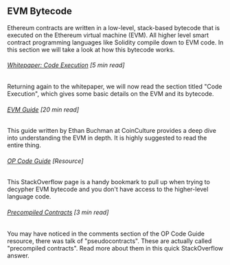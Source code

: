 ## EVM Bytecode

Ethereum contracts are written in a low-level, stack-based bytecode that is executed on the Ethereum virtual machine \(EVM\).  All higher level smart contract programming languages like Solidity compile down to EVM code.  In this section we will take a look at how this bytecode works.

###### [Whitepaper:  Code Execution](https://github.com/ethereum/wiki/wiki/White-Paper#code-execution) \[5 min read\]

Returning again to the whitepaper, we will now read the section titled "Code Execution", which gives some basic details on the EVM and its bytecode.

###### [EVM Guide](https:/github.com/CoinCulture/evm-tools/blob/master/analysis/guide.md) \[20 min read\]

This guide written by Ethan Buchman at CoinCulture provides a deep dive into understanding the EVM in depth.  It is highly suggested to read the entire thing.

###### [OP Code Guide](https:/ethereum.stackexchange.com/questions/119/what-opcodes-are-available-for-the-ethereum-evm/) \[Resource\]

This StackOverflow page is a handy bookmark to pull up when trying to decypher EVM bytecode and you don't have access to the higher-level language code.

###### [Precompiled Contracts](https://ethereum.stackexchange.com/questions/440/whats-a-precompiled-contract-and-how-are-they-different-from-native-opcodes) \[3 min read\]

You may have noticed in the comments section of the OP Code Guide resource, there was talk of "pseudocontracts".  These are actually called "precompiled contracts".  Read more about them in this quick StackOverflow answer.

